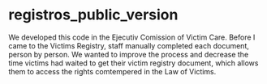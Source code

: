 # registros_public_version
We developed this code in the Ejecutiv Comission of Victim Care. Before I came to the Victims Registry, staff manually completed each document, person by person. We wanted to improve the process and decrease the time victims had waited to get their victim registry document, which allows them to access the rights comtempered in the Law of Victims.
